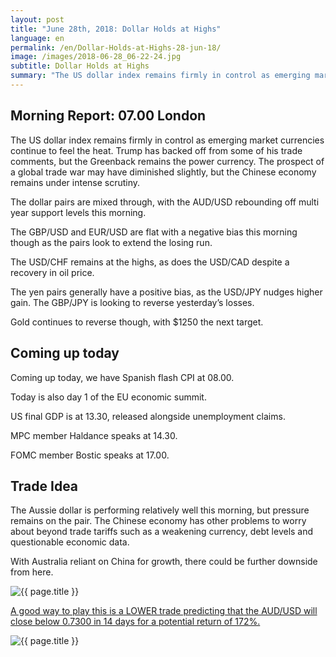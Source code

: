```yaml
---
layout: post
title: "June 28th, 2018: Dollar Holds at Highs"
language: en
permalink: /en/Dollar-Holds-at-Highs-28-jun-18/
image: /images/2018-06-28_06-22-24.jpg
subtitle: Dollar Holds at Highs
summary: "The US dollar index remains firmly in control as emerging market currencies continue to feel the heat. Trump has backed off from some of his trade comments, but the Greenback remains the power currency"
---
```

## Morning Report: 07.00 London

The US dollar index remains firmly in control as emerging market currencies continue to feel the heat. Trump has backed off from some of his trade comments, but the Greenback remains the power currency. The prospect of a global trade war may have diminished slightly, but the Chinese economy remains under intense scrutiny. 

The dollar pairs are mixed through, with the AUD/USD rebounding off multi year support levels this morning. 

The GBP/USD and EUR/USD are flat with a negative bias this morning though as the pairs look to extend the losing run. 

The USD/CHF remains at the highs, as does the USD/CAD despite a recovery in oil price. 

The yen pairs generally have a positive bias, as the USD/JPY nudges higher gain. The GBP/JPY is looking to reverse yesterday’s losses. 

Gold continues to reverse though, with $1250 the next target. 

## Coming up today

Coming up today, we have Spanish flash CPI at 08.00. 

Today is also day 1 of the EU economic summit. 

US final GDP is at 13.30, released alongside unemployment claims. 

MPC member Haldance speaks at 14.30. 

FOMC member Bostic speaks at 17.00. 

## Trade Idea

The Aussie dollar is performing relatively well this morning, but pressure remains on the pair. The Chinese economy has other problems to worry about beyond trade tariffs such as a weakening currency, debt levels and questionable economic data. 

With Australia reliant on China for growth, there could be further downside from here.

<img class="post-image" src="{{ site.url }}/images/jun-18/2018-06-28_06-22-24.jpg" alt="{{ page.title }}" title="{{ page.title }}">

<a href="%LINK%%?currency=GBP&market=forex&underlying=frxAUDUSD&formname=higherlower&duration_amount=14&duration_units=d&amount=10&amount_type=stake&expiry_type=duration&barrier=0.7300" target="_blank" rel="noopener noreferrer nofollow">A good way to play this is a LOWER trade predicting that the AUD/USD will close below 0.7300 in 14 days for a potential return of 172%.</a>

<img class="post-image" src="{{ site.url }}/images/jun-18/2018-06-28_06-31-42.jpg" alt="{{ page.title }}" title="{{ page.title }}">

